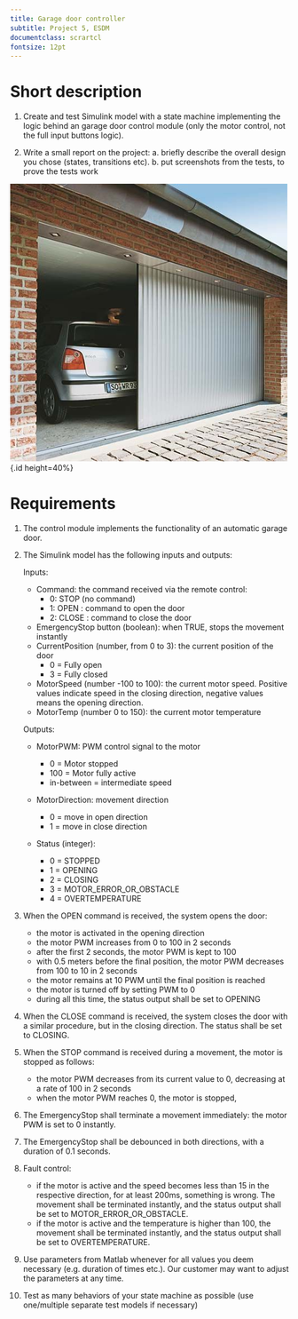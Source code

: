 ```yaml
---
title: Garage door controller
subtitle: Project 5, ESDM
documentclass: scrartcl
fontsize: 12pt
---
```


# Short description

1. Create and test Simulink model with a state machine implementing the logic behind an garage door control module (only the motor control, not the full input buttons logic).

2. Write a small report on the project:
   a. briefly describe the overall design you chose (states, transitions etc).
   b. put screenshots from the tests, to prove the tests work
   
![Garage door control module](img/GarageDoorControl.jpg){.id height=40%}

# Requirements

1. The control module implements the functionality of an automatic garage door.
   
2. The Simulink model has the following inputs and outputs:
    
    Inputs:

    - Command: the command received via the remote control:
      - 0: STOP (no command)
      - 1: OPEN : command to open the door
      - 2: CLOSE : command to close the door
    - EmergencyStop button (boolean): when TRUE, stops the movement instantly
    - CurrentPosition (number, from 0 to 3): the current position of the door
        - 0 = Fully open
        - 3 = Fully closed
    - MotorSpeed (number -100 to 100): the current motor speed. Positive values indicate speed in the closing direction, negative values means the opening direction.
    - MotorTemp (number 0 to 150): the current motor temperature
        
    Outputs:
    
    - MotorPWM: PWM control signal to the motor
        - 0 = Motor stopped
        - 100 = Motor fully active
        - in-between = intermediate speed
        
    - MotorDirection: movement direction
        - 0 = move in open direction
        - 1 = move in close direction
        
    - Status (integer):
        - 0 = STOPPED
        - 1 = OPENING
        - 2 = CLOSING
        - 3 = MOTOR_ERROR_OR_OBSTACLE
        - 4 = OVERTEMPERATURE
        
4. When the OPEN command is received, the system opens the door:

    - the motor is activated in the opening direction
    - the motor PWM increases from 0 to 100 in 2 seconds
    - after the first 2 seconds, the motor PWM is kept to 100
    - with 0.5 meters before the final position, the motor PWM decreases from 100 to 10 in 2 seconds
    - the motor remains at 10 PWM until the final position is reached
    - the motor is turned off by setting PWM to 0
    - during all this time, the status output shall be set to OPENING
    
5. When the CLOSE command is received, the system closes the door with a similar procedure, but in the closing direction. The status shall be set to CLOSING.
    
6. When the STOP command is received during a movement, the motor is stopped as follows:
    - the motor PWM decreases from its current value to 0, decreasing at a rate of 100 in 2 seconds
    - when the motor PWM reaches 0, the motor is stopped, 

7. The EmergencyStop shall terminate a movement immediately: the motor PWM is set to 0 instantly.

7. The EmergencyStop shall be debounced in both directions, with a duration of 0.1 seconds.

7. Fault control:
   - if the motor is active and the speed becomes less than 15 in the respective direction, for at least 200ms, something is wrong. 
   The movement shall be terminated instantly, and the status output shall be set to MOTOR_ERROR_OR_OBSTACLE.
   - if the motor is active and the temperature is higher than 100, the movement shall be terminated instantly, and the status output shall be set to OVERTEMPERATURE.
   
5. Use parameters from Matlab whenever for all values you deem necessary (e.g. duration of times etc.).
Our customer may want to adjust the parameters at any time.

6. Test as many behaviors of your state machine as possible (use one/multiple separate test models if necessary)
